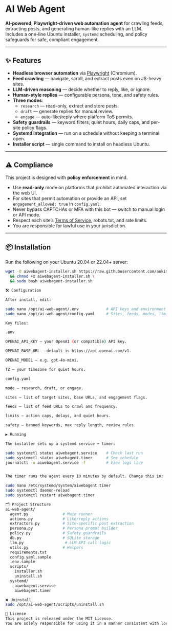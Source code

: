 # AI Web Agent

**AI-powered, Playwright-driven web automation agent** for crawling feeds, extracting posts, and generating human-like replies with an LLM.  
Includes a one-line Ubuntu installer, `systemd` scheduling, and policy safeguards for safe, compliant engagement.

---

## ✨ Features

- **Headless browser automation** via [Playwright](https://playwright.dev) (Chromium).
- **Feed crawling** — navigate, scroll, and extract posts even on JS-heavy sites.
- **LLM-driven reasoning** — decide whether to reply, like, or ignore.
- **Human-style replies** — configurable persona, tone, and safety rules.
- **Three modes**:
  - `research` — read-only, extract and store posts.
  - `draft` — generate replies for manual review.
  - `engage` — auto-like/reply where platform ToS permits.
- **Safety guardrails** — keyword filters, quiet hours, daily caps, and per-site policy flags.
- **Systemd integration** — run on a schedule without keeping a terminal open.
- **Installer script** — single command to install on headless Ubuntu.

---

## ⚠️ Compliance

This project is designed with **policy enforcement** in mind.

- Use **read-only** mode on platforms that prohibit automated interaction via the web UI.
- For sites that permit automation or provide an API, set `engagement_allowed: true` in `config.yaml`.
- Never bypass CAPTCHAs or MFA with this bot — switch to manual login or API mode.
- Respect each site’s [Terms of Service](https://en.wikipedia.org/wiki/Terms_of_service), robots.txt, and rate limits.
- You are responsible for lawful use in your jurisdiction.

---

## 📦 Installation

Run the following on your Ubuntu 20.04 or 22.04+ server:

```bash
wget -O aiwebagent-installer.sh https://raw.githubusercontent.com/aukiman/ai-web-agent/installer.sh \
  && chmod +x aiwebagent-installer.sh \
  && sudo bash aiwebagent-installer.sh

🛠 Configuration

After install, edit:

sudo nano /opt/ai-web-agent/.env            # API keys and environment vars
sudo nano /opt/ai-web-agent/config.yaml     # Sites, feeds, modes, limits, persona settings

Key files:

.env

OPENAI_API_KEY — your OpenAI (or compatible) API key.

OPENAI_BASE_URL — default is https://api.openai.com/v1.

OPENAI_MODEL — e.g. gpt-4o-mini.

TZ — your timezone for quiet hours.

config.yaml

mode — research, draft, or engage.

sites — list of target sites, base URLs, and engagement flags.

feeds — list of feed URLs to crawl and frequency.

limits — action caps, delays, and quiet hours.

safety — banned keywords, max reply length, review rules.

▶️ Running

The installer sets up a systemd service + timer:

sudo systemctl status aiwebagent.service    # Check last run
sudo systemctl status aiwebagent.timer      # See schedule
journalctl -u aiwebagent.service -f         # View logs live


The timer runs the agent every 10 minutes by default. Change this in:

sudo nano /etc/systemd/system/aiwebagent.timer
sudo systemctl daemon-reload
sudo systemctl restart aiwebagent.timer

🗂 Project Structure
ai-web-agent/
  agent.py               # Main runner
  actions.py             # Like/reply actions
  extractors.py          # Site-specific post extraction
  persona.py             # Persona prompt builder
  policy.py              # Safety guardrails
  db.py                  # SQLite storage
  llm.py                  # LLM API call logic
  utils.py               # Helpers
  requirements.txt
  config.yaml.sample
  .env.sample
  scripts/
    installer.sh
    uninstall.sh
  systemd/
    aiwebagent.service
    aiwebagent.timer

❌ Uninstall
sudo /opt/ai-web-agent/scripts/uninstall.sh

📝 License
This project is released under the MIT License.
You are solely responsible for using it in a manner consistent with local laws and site policies.
